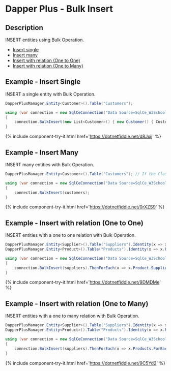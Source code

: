 # Dapper Plus - Bulk Insert

## Description
INSERT entities using Bulk Operation.

- [Insert single](#example---insert-single)
- [Insert many](#example---insert-many)
- [Insert with relation (One to One)](#example---insert-with-relation-one-to-one)
- [Insert with relation (One to Many)](#example---insert-with-relation-one-to-many)

## Example - Insert Single
INSERT a single entity with Bulk Operation.

```csharp
DapperPlusManager.Entity<Customer>().Table("Customers"); 

using (var connection = new SqlCeConnection("Data Source=SqlCe_W3Schools.sdf"))
{
	connection.BulkInsert(new List<Customer>() { new Customer() { CustomerName = "ExampleBulkInsert", ContactName = "Example Name :" +  1}});
}		
```
{% include component-try-it.html href='https://dotnetfiddle.net/d8Jxij' %}

## Example - Insert Many
INSERT many entities with Bulk Operation.

```csharp
DapperPlusManager.Entity<Customer>().Table("Customers"); // If the Class have name Customers, the map is auto and you don't need this, Try it! :)

using (var connection = new SqlCeConnection("Data Source=SqlCe_W3Schools.sdf"))
{
	connection.BulkInsert(customers);
}
```
{% include component-try-it.html href='https://dotnetfiddle.net/0rXZS9' %}

## Example - Insert with relation (One to One)
INSERT entities with a one to one relation with Bulk Operation.

```csharp	
DapperPlusManager.Entity<Supplier>().Table("Suppliers").Identity(x => x.SupplierID);
DapperPlusManager.Entity<Product>().Table("Products").Identity(x => x.ProductID);

using (var connection = new SqlCeConnection("Data Source=SqlCe_W3Schools.sdf"))
{	
	connection.BulkInsert(suppliers).ThenForEach(x => x.Product.SupplierID = x.SupplierID).ThenBulkInsert(x => x.Product);
}	
```
{% include component-try-it.html href='https://dotnetfiddle.net/9DMDMe' %}

## Example - Insert with relation (One to Many)
INSERT entities with a one to many relation with Bulk Operation.

```csharp	
DapperPlusManager.Entity<Supplier>().Table("Suppliers").Identity(x => x.SupplierID); 
DapperPlusManager.Entity<Product>().Table("Products").Identity(x => x.ProductID); 	

using (var connection = new SqlCeConnection("Data Source=SqlCe_W3Schools.sdf"))
{	
	connection.BulkInsert(suppliers).ThenForEach(x => x.Products.ForEach(y => y.SupplierID =  x.SupplierID)).ThenBulkInsert(x => x.Products);
}
```
{% include component-try-it.html href='https://dotnetfiddle.net/9C5Yd2' %}
